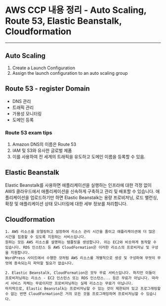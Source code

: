 # AWS CCP 내용 정리 - Auto Scaling, Route 53, Elastic Beanstalk, Cloudformation

----------------------------------------

## Auto Scaling

 1. Create a Launch Configuration
 2. Assign the launch configuration to an auto scaling group
 
## Route 53 - register Domain

- DNS 관리
- 트래픽 관리
- 가용성 모니터링
- 도메인 등록

### Route 53 exam tips

1. Amazon DNS의 이름은 Route 53
2. IAM 및 S3와 유사한 글로벌 제품
3. 이를 사용하여 전 세계의 트래픽을 유도하고 도메인 이름을 등록할 수 있음.

## Elastic Beanstalk

Elastic Beanstalk를 사용하면 애플리케이션을 실행하는 인프라에 대한 걱정 없이 AWS 클라우드에서 애플리케이션을 신속하게 구축하고 관리 및 배포할 수 있습니다.
애플리케이션을 업로드하기만 하면 Elastic Beanstalk는 용량 프로비저닝, 로드 밸런싱, 확장 및 애플리케이션 상태 모니터링에 대한 세부 정보를 처리합니다.
 
## Cloudformation

    1. AWS 리소스를 모델링하고 설정하여 리소스 관리 시간을 줄이고 애플리케이션에 더 많은 시간을 집중할 수 있도록 지원하는 서비스입니다.
    원하는 모든 AWS 리소스를 설명하는 템플릿을 생성합니다. 이는 EC2와 비슷하게 동작할 수 있습니다. RDS 인스턴스 등 AWS CloudFormation은 이러한 리소스의 프로비저닝 및 구성을 지원합니다.
    WordPress 사이트에서 수행한 것처럼 AWS 리소스를 개별적으로 생성 및 구성하여 무엇이 무엇에 종속되는지 파악할 필요가 없습니다. 

    2. Elastic Beanstalk, CloudFormation은 모두 무료 서비스입니다. 하지만 이들이 프로비저닝하는 리소스 - EC2 인스턴스 또는 RDS 인스턴스... 등은 무료가 아닙니다. 따라서 서비스 자체는 무료이지만 프로비저닝하는 실제 리소스는 무료가 아닙니다.
    마지막으로, Elastic Beanstalk는 프로비저닝할 수 있는 것이 제한되어 있고 프로그래밍할 수 없는 반면 CloudFormation은 거의 모든 것을 프로그래밍하며 프로비저닝할 수 있습니다.
